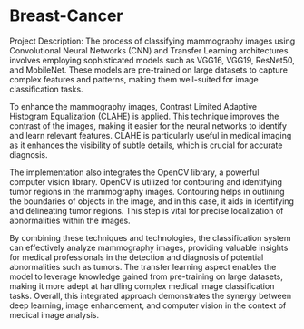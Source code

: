 # Breast-Cancer
Project Description:
The process of classifying mammography images using Convolutional Neural Networks (CNN) and Transfer Learning architectures involves employing sophisticated models such as VGG16, VGG19, ResNet50, and MobileNet. These models are pre-trained on large datasets to capture complex features and patterns, making them well-suited for image classification tasks.

To enhance the mammography images, Contrast Limited Adaptive Histogram Equalization (CLAHE) is applied. This technique improves the contrast of the images, making it easier for the neural networks to identify and learn relevant features. CLAHE is particularly useful in medical imaging as it enhances the visibility of subtle details, which is crucial for accurate diagnosis.

The implementation also integrates the OpenCV library, a powerful computer vision library. OpenCV is utilized for contouring and identifying tumor regions in the mammography images. Contouring helps in outlining the boundaries of objects in the image, and in this case, it aids in identifying and delineating tumor regions. This step is vital for precise localization of abnormalities within the images.

By combining these techniques and technologies, the classification system can effectively analyze mammography images, providing valuable insights for medical professionals in the detection and diagnosis of potential abnormalities such as tumors. The transfer learning aspect enables the model to leverage knowledge gained from pre-training on large datasets, making it more adept at handling complex medical image classification tasks. Overall, this integrated approach demonstrates the synergy between deep learning, image enhancement, and computer vision in the context of medical image analysis.


